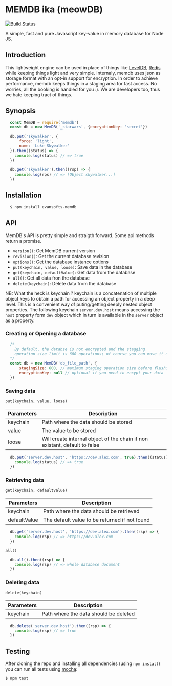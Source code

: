 MEMDB ika (meowDB)
======

[![Build Status](https://travis-ci.org/evanxg852000/memdb.svg)](https://travis-ci.org/evanxg852000/memdb)

A simple, fast and pure Javascript key-value in memory database for Node JS.

Introduction
------------

This lightweight engine can be used in place of things like [LevelDB](https://github.com/google/leveldb), [Redis](https://redis.io) while keeping things light and very simple.
Internaly, memdb uses json as storage format with an opt-in support for encryption. In order to achieve performance, memdb keeps things in a staging area for fast access. No worries, all the booking is handled for you :). We are developers too, thus we hate keeping tract of things.

Synopsis
--------

``` js
  const MemDB = require('memdb')
  const db = new MemDB('_starwars', {encryptionKey: 'secret'}) 

  db.put('skywalker', {
      force: 'light',
      name: 'Luke Skywalker'
  }).then((status) => {
    console.log(status) // => true
  })
  
  db.get('skywalker').then((rsp) => {
    console.log(rps) // => [Object skywalker...]
  })
```

Installation
------------

``` bash
  $ npm install evansofts-memdb
```

API
---

MemDB's API is pretty simple and straigth forward. Some api methods return a promise.

- `version()`: Get MemDB current version
- `revision()`: Get the current database revision
- `options()`: Get the database instance options
- `put(keychain, value, loose)`: Save data in the database
- `get(keychain, defaultValue)`: Get data from the database
- `all()`: Get all data fron the database
- `delete(keychain)`: Delete data from the database

NB: What the heck is keychain ?
keychain is a concatenation of multiple object keys to obtain a path for accessing an object property in a deep level. This is a convenient way of puting/getting deeply nested object properties. The following keychain `server.dev.host` means accessing the `host` property form `dev` object which in turn is available in the `server` object as a property.   

### Creating or Opening a database ###

``` js
  /*
    By default, the databse is not encrypted and the stagging 
    operation size limit is 600 operations; of course you can move it up or down
  */
  const db = new MemDB('db_file_path', {
      stagingSize: 600, // maximum staging operation size before flushing the data 
      encryptionKey: null // optional if you need to encypt your data
  })
```

### Saving data ###

`put(keychain, value, loose)`

| Parameters | Description |
|--------------|--------------|
| keychain| Path where the data should be stored |
| value | The value to be stored |
| loose | Will create internal object of the chain if non existant, default to false |
 
``` js
  db.put('server.dev.host', 'https://dev.alex.com', true).then((status) => {
    console.log(status) // => true
  })
```

### Retrieving data ###

`get(keychain, defaultValue)`

| Parameters | Description |
|--------------|--------------|
| keychain | Path where the data should be retrieved |
| defaultValue | The default value to be returned if not found |
 
``` js
  db.get('server.dev.host', 'https://dev.alex.com').then((rsp) => {
    console.log(rsp) // => https://dev.alex.com
  })
```

`all()`
``` js
  db.all().then((rsp) => {
    console.log(rsp) // => whole database document
  })
```

### Deleting data ###

`delete(keychain)`

| Parameters | Description |
|-------------|-------------|
| keychain | Path where the data should be deleted |

``` js
  db.delete('server.dev.host').then((rsp) => {
    console.log(rsp) // => true
  })
```

Testing
-------

After cloning the repo and installing all dependencies (using `npm install`) you can run all tests using [mocha](https://mochajs.org):

```
$ npm test
```